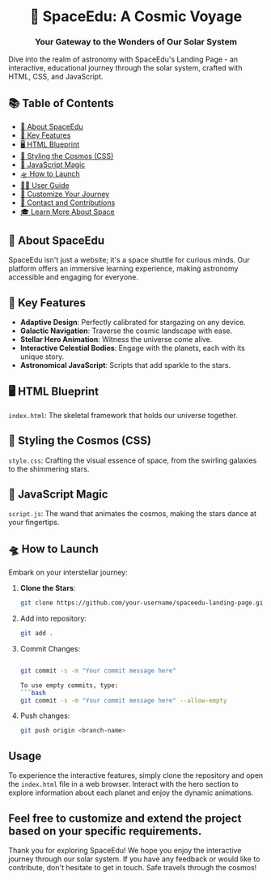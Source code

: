 <h1 align="center">🌠 SpaceEdu: A Cosmic Voyage</h1>
<h3 align="center">Your Gateway to the Wonders of Our Solar System</h3>

Dive into the realm of astronomy with SpaceEdu's Landing Page - an interactive, educational journey through the solar system, crafted with HTML, CSS, and JavaScript.

## 📚 Table of Contents

- [🌌 About SpaceEdu](#about-spaceedu)
- [🌟 Key Features](#key-features)
- [🖥️ HTML Blueprint](#html-blueprint)
- [🎨 Styling the Cosmos (CSS)](#styling-the-cosmos-css)
- [🔮 JavaScript Magic](#javascript-magic)
- [🛸 How to Launch](#how-to-launch)
- [👩‍🚀 User Guide](#user-guide)
- [🌠 Customize Your Journey](#customize-your-journey)
- [📡 Contact and Contributions](#contact-and-contributions)
- [🎓 Learn More About Space](#learn-more-about-space)

## 🌌 About SpaceEdu

SpaceEdu isn't just a website; it's a space shuttle for curious minds. Our platform offers an immersive learning experience, making astronomy accessible and engaging for everyone.

## 🌟 Key Features

- **Adaptive Design**: Perfectly calibrated for stargazing on any device.
- **Galactic Navigation**: Traverse the cosmic landscape with ease.
- **Stellar Hero Animation**: Witness the universe come alive.
- **Interactive Celestial Bodies**: Engage with the planets, each with its unique story.
- **Astronomical JavaScript**: Scripts that add sparkle to the stars.

## 🖥️ HTML Blueprint

`index.html`: The skeletal framework that holds our universe together.

## 🎨 Styling the Cosmos (CSS)

`style.css`: Crafting the visual essence of space, from the swirling galaxies to the shimmering stars.

## 🔮 JavaScript Magic

`script.js`: The wand that animates the cosmos, making the stars dance at your fingertips.

## 🛸 How to Launch

Embark on your interstellar journey:

1. **Clone the Stars**:
   ```bash
   git clone https://github.com/your-username/spaceedu-landing-page.git


   ```

2. Add into repository:

   ```bash
   git add .

   ```

3. Commit Changes:

   ````bash

   git commit -s -m "Your commit message here"

   To use empty commits, type:
   ```bash
   git commit -s -m "Your commit message here" --allow-empty
   ````
4. Push changes:
   ```bash
   git push origin <branch-name>
   ```
## Usage
To experience the interactive features, simply clone the repository and open the `index.html` file in a web browser. Interact with the hero section to explore information about each planet and enjoy the dynamic animations.
## Feel free to customize and extend the project based on your specific requirements.
Thank you for exploring SpaceEdu! We hope you enjoy the interactive journey through our solar system. If you have any feedback or would like to contribute, don't hesitate to get in touch. Safe travels through the cosmos!
